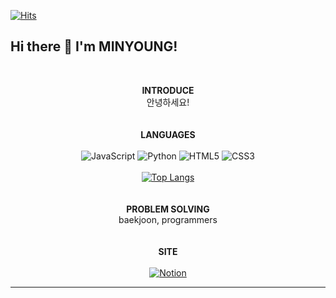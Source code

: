 [![Hits](https://hits.seeyoufarm.com/api/count/incr/badge.svg?url=https%3A%2F%2Fgithub.com%2Fminyuet&count_bg=%23C695FF&title_bg=%23555555&icon=&icon_color=%23E7E7E7&title=HITS&edge_flat=false)](https://hits.seeyoufarm.com)

## Hi there 👋 I'm MINYOUNG! 

<div align=center>
<br>

__INTRODUCE__
<br> 안녕하세요!
<br>
<br>
<br>
__LANGUAGES__
<br>
<br>
![JavaScript](https://img.shields.io/badge/javascript-%23323330.svg?style=for-the-badge&logo=javascript&logoColor=%23F7DF1E) 
![Python](https://img.shields.io/badge/python-3670A0?style=for-the-badge&logo=python&logoColor=ffdd54) 
![HTML5](https://img.shields.io/badge/html5-%23E34F26.svg?style=for-the-badge&logo=html5&logoColor=white) 
![CSS3](https://img.shields.io/badge/css3-%231572B6.svg?style=for-the-badge&logo=css3&logoColor=white)<br><br>
[![Top Langs](https://github-readme-stats.vercel.app/api/top-langs/?username=minyuet&layout=compact)](https://github.com/깃minyuet/github-readme-stats) 
<br>
<br>
<br>
__PROBLEM SOLVING__ 
<br>
baekjoon, programmers
<br>
<br>
<br>
__SITE__
<br><br>
[![Notion](https://img.shields.io/badge/Notion-%23000000.svg?style=for-the-badge&logo=notion&logoColor=white)](www.naver.com/)
<hr>

</div>


<!--
**minyuet/minyuet** is a ✨ _special_ ✨ repository because its `README.md` (this file) appears on your GitHub profile.

Here are some ideas to get you started:

- 🔭 I’m currently working on ...
- 🌱 I’m currently learning ...
- 👯 I’m looking to collaborate on ...
- 🤔 I’m looking for help with ...
- 💬 Ask me about ...
- 📫 How to reach me: ...
- 😄 Pronouns: ...
- ⚡ Fun fact: ...
-->








